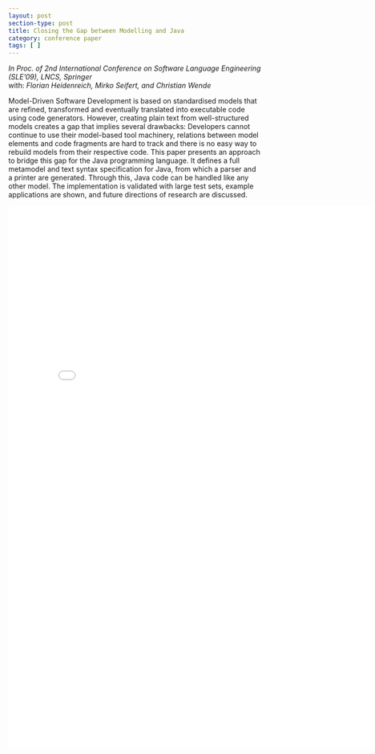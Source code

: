 ```yaml
---
layout: post
section-type: post
title: Closing the Gap between Modelling and Java
category: conference paper
tags: [ ]
---
```

_In Proc. of 2nd International Conference on Software Language Engineering (SLE’09), LNCS, Springer_
<br/>with: _Florian Heidenreich, Mirko Seifert, and Christian Wende_

Model-Driven Software Development is based on standardised
models that are refined, transformed and eventually translated into
executable code using code generators. However, creating plain text from
well-structured models creates a gap that implies several drawbacks: Developers
cannot continue to use their model-based tool machinery, relations
between model elements and code fragments are hard to track and
there is no easy way to rebuild models from their respective code.
This paper presents an approach to bridge this gap for the Java programming
language. It defines a full metamodel and text syntax specification
for Java, from which a parser and a printer are generated. Through this,
Java code can be handled like any other model. The implementation is
validated with large test sets, example applications are shown, and future
directions of research are discussed.

<embed src="/publications/2009_SLE_JaMoPP.pdf" width="800" height="1080" type='application/pdf'/>
